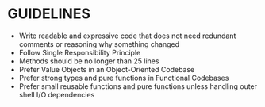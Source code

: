 # GUIDELINES

- Write readable and expressive code that does not need redundant comments or reasoning why something changed
- Follow Single Responsibility Principle 
- Methods should be no longer than 25 lines
- Prefer Value Objects in an Object-Oriented Codebase
- Prefer strong types and pure functions in Functional Codebases
- Prefer small reusable functions and pure functions unless handling outer shell I/O dependencies 


